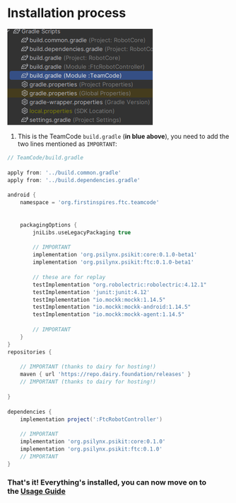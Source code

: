# Installation process
![TeamCode build.gradle](_media/teamcode_build_gradle.png)
1. This is the TeamCode `build.gradle` (**in blue above**), you need to add the two lines mentioned as `IMPORTANT`:

```groovy
// TeamCode/build.gradle

apply from: '../build.common.gradle'
apply from: '../build.dependencies.gradle'

android {
    namespace = 'org.firstinspires.ftc.teamcode'


    packagingOptions {
        jniLibs.useLegacyPackaging true
        
        // IMPORTANT
        implementation 'org.psilynx.psikit:core:0.1.0-beta1'
        implementation 'org.psilynx.psikit:ftc:0.1.0-beta1'
        
        // these are for replay
        testImplementation "org.robolectric:robolectric:4.12.1"
        testImplementation 'junit:junit:4.12'
        testImplementation "io.mockk:mockk:1.14.5"
        testImplementation "io.mockk:mockk-android:1.14.5"
        testImplementation "io.mockk:mockk-agent:1.14.5"

        // IMPORTANT
    }
}
repositories {

    // IMPORTANT (thanks to dairy for hosting!)
    maven { url 'https://repo.dairy.foundation/releases' }
    // IMPORTANT (thanks to dairy for hosting!)

}

dependencies {
    implementation project(':FtcRobotController')

    // IMPORTANT
    implementation 'org.psilynx.psikit:core:0.1.0'
    implementation 'org.psilynx.psikit:ftc:0.1.0'
    // IMPORTANT
}
```

### That's it!  Everything's installed, you can now move on to the&nbsp;[Usage Guide](usage.md)
